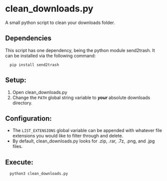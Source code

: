 # clean_downloads.py

A small python script to clean your downloads folder. 

## Dependencies
This script has one dependency, being the python module send2trash.
It can be installed via the following command:

```
  pip install send2trash
```

## Setup:

1. Open clean_downloads.py
2. Change the `PATH` global string variable to ***your*** absolute downloads directory.

## Configuration:

* The `LIST_EXTENSIONS` global variable can be appended with whatever file extensions you would like to filter through and delete.
* By default, clean_downloads.py looks for .zip, .rar, .7z, .png, and .jpg files.

## Execute:
```
  python3 clean_downloads.py
```
